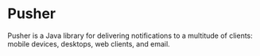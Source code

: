 Pusher
======

Pusher is a Java library for delivering notifications to a multitude of clients: mobile devices, desktops,
web clients, and email.
